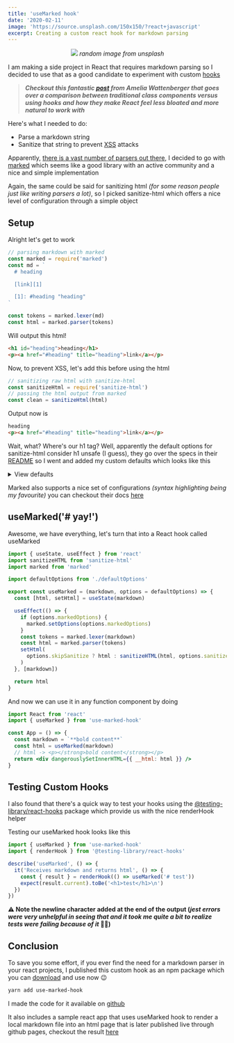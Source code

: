 ```yaml
---
title: 'useMarked hook'
date: '2020-02-11'
image: 'https://source.unsplash.com/150x150/?react+javascript'
excerpt: Creating a custom react hook for markdown parsing
---
```


<p align="center">
    <img src="https://source.unsplash.com/600x300/?react+javascript"/>
    <i style="color: var(--dark-color-lighter)">random image from unsplash</i>
</p>

I am making a side project in React that requires markdown parsing so I decided to use that as a good candidate to experiment with custom [hooks](https://reactjs.org/docs/hooks-intro.html)

> _**Checkout this fantastic [post](https://wattenberger.com/blog/react-hooks) from Amelia Wattenberger that goes over a comparison between traditional class components versus using hooks and how they make React feel less bloated and more natural to work with**_

Here's what I needed to do:

- Parse a markdown string
- Sanitize that string to prevent [XSS](https://owasp.org/www-community/attacks/xss/) attacks

Apparently, [there is a vast number of parsers out there](https://github.com/search?q=markdown+parser), I decided to go with [marked](https://github.com/markedjs/marked) which seems like a good library with an active community and a nice and simple implementation

Again, the same could be said for sanitizing html _(for some reason people just like writing parsers a lot)_, so I picked sanitize-html which offers a nice level of configuration through a simple object

## Setup

Alright let's get to work

```js
// parsing markdown with marked
const marked = require('marked')
const md = `
  # heading

  [link][1]

  [1]: #heading "heading"
`

const tokens = marked.lexer(md)
const html = marked.parser(tokens)
```

Will output this html!

```html
<h1 id="heading">heading</h1>
<p><a href="#heading" title="heading">link</a></p>
```

Now, to prevent XSS, let's add this before using the html

```js
// sanitizing raw html with sanitize-html
const sanitizeHtml = require('sanitize-html')
// passing the html output from marked
const clean = sanitizeHtml(html)
```

Output now is

```html
heading
<p><a href="#heading" title="heading">link</a></p>
```

Wait, what? Where's our h1 tag? Well, apparently the default options for sanitize-html consider h1 unsafe (I guess), they go over the specs in their [README](https://github.com/apostrophecms/sanitize-html/blob/master/README.md) so I went and added my custom defaults which looks like this

<details>
  <summary>View defaults</summary>

```json
{
  "allowedTags": [
    "h1",
    "h2",
    "h3",
    "h4",
    "h5",
    "h6",
    "blockquote",
    "p",
    "a",
    "ul",
    "ol",
    "nl",
    "li",
    "b",
    "i",
    "strong",
    "em",
    "strike",
    "code",
    "hr",
    "br",
    "div",
    "table",
    "thead",
    "caption",
    "tbody",
    "tr",
    "th",
    "td",
    "pre",
    "iframe"
  ],
  "disallowedTagsMode": "discard",
  "allowedAttributes": {
    "a": ["href", "name", "target"],
    "img": ["src"]
  },
  "selfClosing": [
    "img",
    "br",
    "hr",
    "area",
    "base",
    "basefont",
    "input",
    "link",
    "meta"
  ],
  "allowedSchemes": ["http", "https", "ftp", "mailto"],
  "allowedSchemesByTag": {},
  "allowedSchemesAppliedToAttributes": ["href", "src", "cite"],
  "allowProtocolRelative": true
}
```

</details>

Marked also supports a nice set of configurations _(syntax highlighting being my favourite)_ you can checkout their docs [here](https://marked.js.org/#/USING_ADVANCED.md#options)

## useMarked('# yay!')

Awesome, we have everything, let's turn that into a React hook called useMarked

```jsx
import { useState, useEffect } from 'react'
import sanitizeHTML from 'sanitize-html'
import marked from 'marked'

import defaultOptions from './defaultOptions'

export const useMarked = (markdown, options = defaultOptions) => {
  const [html, setHtml] = useState(markdown)

  useEffect(() => {
    if (options.markedOptions) {
      marked.setOptions(options.markedOptions)
    }
    const tokens = marked.lexer(markdown)
    const html = marked.parser(tokens)
    setHtml(
      options.skipSanitize ? html : sanitizeHTML(html, options.sanitizeOptions)
    )
  }, [markdown])

  return html
}
```

And now we can use it in any function component by doing

```jsx
import React from 'react'
import { useMarked } from 'use-marked-hook'

const App = () => {
  const markdown = `**bold content**`
  const html = useMarked(markdown)
  // html -> <p></strong>bold content</strong></p>
  return <div dangerouslySetInnerHTML={{ __html: html }} />
}
```

## Testing Custom Hooks

I also found that there's a quick way to test your hooks using the [@testing-library/react-hooks](https://www.npmjs.com/package/@testing-library/react-hooks) package which provide us with the nice renderHook helper

Testing our useMarked hook looks like this

```js
import { useMarked } from 'use-marked-hook'
import { renderHook } from '@testing-library/react-hooks'

describe('useMarked', () => {
  it('Receives markdown and returns html', () => {
    const { result } = renderHook(() => useMarked('# test'))
    expect(result.current).toBe('<h1>test</h1>\n')
  })
})
```

**⚠️ Note the newline character added at the end of the output (_jest errors were very unhelpful in seeing that and it took me quite a bit to realize tests were failing because of it_ 🤦‍♂️)**

## Conclusion

To save you some effort, if you ever find the need for a markdown parser in your react projects, I published this custom hook as an npm package which you can [download](https://www.npmjs.com/package/use-marked-hook) and use now 😉

```bash
yarn add use-marked-hook
```

I made the code for it available on [github](https://github.com/this-fifo/use-marked-hook)

It also includes a sample react app that uses useMarked hook to render a local markdown file into an html page that is later published live through github pages, checkout the result [here](https://this-fifo.github.io/use-marked-hook/)

